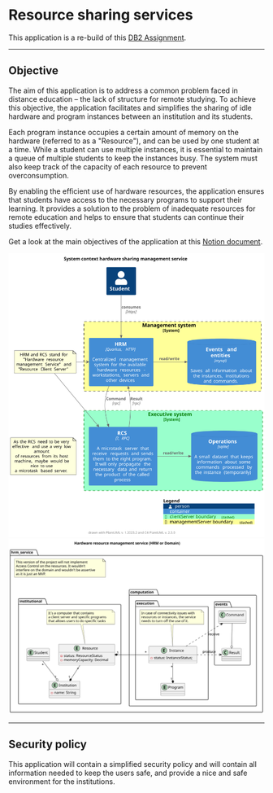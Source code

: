 # Resource sharing services 

This application is a re-build of this [DB2 Assignment](https://github.com/githiago-f/resource-sharing).

---

## Objective

The aim of this application is to address a common problem faced in distance education – the lack of structure for remote studying. To achieve this objective, the application facilitates and simplifies the sharing of idle hardware and program instances between an institution and its students.

Each program instance occupies a certain amount of memory on the hardware (referred to as a "Resource"), and can be used by one student at a time. While a student can use multiple instances, it is essential to maintain a queue of multiple students to keep the instances busy. The system must also keep track of the capacity of each resource to prevent overconsumption.

By enabling the efficient use of hardware resources, the application ensures that students have access to the necessary programs to support their learning. It provides a solution to the problem of inadequate resources for remote education and helps to ensure that students can continue their studies effectively.

Get a look at the main objectives of the application at this [Notion document](https://www.notion.so/Resource-Sharing-Services-044ffd0bc18c4abe9c809a4a4fb006df?pvs=4).

![Architecture](.docs/architecture-System_context_hardware_sharing_management_service.svg)
![Class Diagram](.docs/class_diagram-Hardware_resource_management_service__HRM_or_Domain_.svg)

---

## Security policy

This application will contain a simplified security policy and will contain all information needed to keep the users safe, and provide a nice and safe environment for the institutions.
